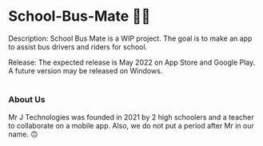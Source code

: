 # School-Bus-Mate 🏫🚌

Description:
  School Bus Mate is a WIP project. The goal is to make an app to assist bus drivers and riders for school.
  
Release:
  The expected release is May 2022 on App Store and Google Play. A future version may be released on Windows.

  
# 
### About Us
 Mr J Technologies was founded in 2021 by 2 high schoolers and a teacher to collaborate on a mobile app. Also, we do not put a period after Mr in our name. 🙃
